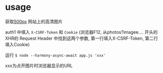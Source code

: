 # usage

获取[500px](https://500px.com) 网站上的高清图片

auth1 中填入 `X-CSRF-Token` 和 `Cookie`
(浏览器F12, 从photos?imagee.... 开头的XHR的 Request Header 中找到这两个参数, 第一行填入X-CSRF-Token, 第二行填入Cookie)

运行
`$ node --harmony-async-await app.js 'xxx'`

xxx为点开图片时浏览器显示的URL

